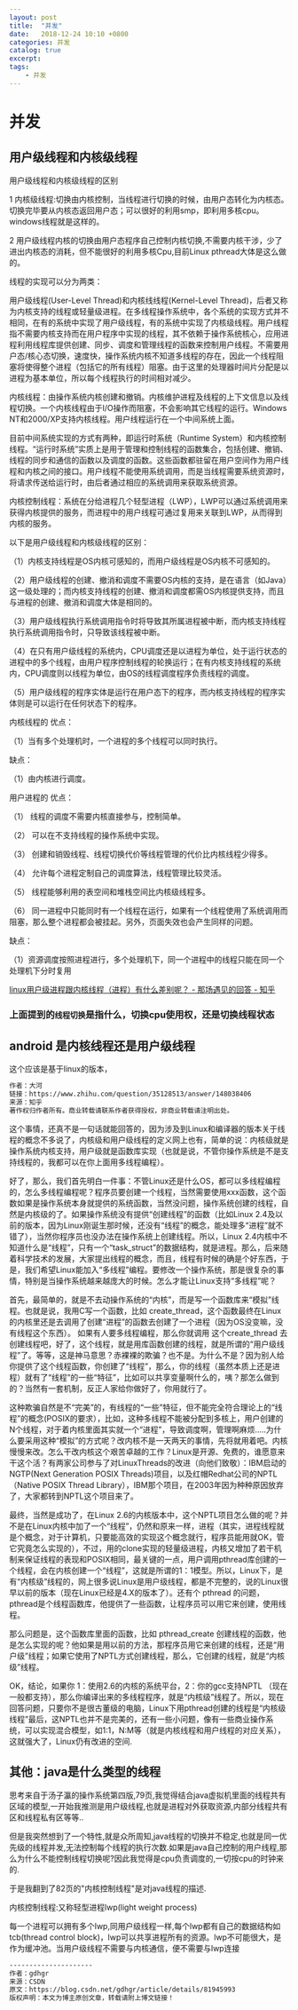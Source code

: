 ```yaml
---
layout: post
title:  "并发"
date:   2018-12-24 10:10 +0800
categories: 并发
catalog: true
excerpt:
tags:
    - 并发
---
```


# 并发

## 用户级线程和内核级线程

用户级线程和内核级线程的区别

1 内核级线程:切换由内核控制，当线程进行切换的时候，由用户态转化为内核态。切换完毕要从内核态返回用户态；可以很好的利用smp，即利用多核cpu。windows线程就是这样的。

2 用户级线程内核的切换由用户态程序自己控制内核切换,不需要内核干涉，少了进出内核态的消耗，但不能很好的利用多核Cpu,目前Linux pthread大体是这么做的。

线程的实现可以分为两类：

用户级线程(User-Level Thread)和内核线线程(Kernel-Level Thread)，后者又称为内核支持的线程或轻量级进程。在多线程操作系统中，各个系统的实现方式并不相同，在有的系统中实现了用户级线程，有的系统中实现了内核级线程。用户线程指不需要内核支持而在用户程序中实现的线程，其不依赖于操作系统核心，应用进程利用线程库提供创建、同步、调度和管理线程的函数来控制用户线程。不需要用户态/核心态切换，速度快，操作系统内核不知道多线程的存在，因此一个线程阻塞将使得整个进程（包括它的所有线程）阻塞。由于这里的处理器时间片分配是以进程为基本单位，所以每个线程执行的时间相对减少。

内核线程：由操作系统内核创建和撤销。内核维护进程及线程的上下文信息以及线程切换。一个内核线程由于I/O操作而阻塞，不会影响其它线程的运行。Windows NT和2000/XP支持内核线程。用户线程运行在一个中间系统上面。

目前中间系统实现的方式有两种，即运行时系统（Runtime System）和内核控制线程。“运行时系统”实质上是用于管理和控制线程的函数集合，包括创建、撤销、线程的同步和通信的函数以及调度的函数。这些函数都驻留在用户空间作为用户线程和内核之间的接口。用户线程不能使用系统调用，而是当线程需要系统资源时，将请求传送给运行时，由后者通过相应的系统调用来获取系统资源。

内核控制线程：系统在分给进程几个轻型进程（LWP），LWP可以通过系统调用来获得内核提供的服务，而进程中的用户线程可通过复用来关联到LWP，从而得到内核的服务。

以下是用户级线程和内核级线程的区别：

（1）内核支持线程是OS内核可感知的，而用户级线程是OS内核不可感知的。

（2）用户级线程的创建、撤消和调度不需要OS内核的支持，是在语言（如Java）这一级处理的；而内核支持线程的创建、撤消和调度都需OS内核提供支持，而且与进程的创建、撤消和调度大体是相同的。

（3）用户级线程执行系统调用指令时将导致其所属进程被中断，而内核支持线程执行系统调用指令时，只导致该线程被中断。

（4）在只有用户级线程的系统内，CPU调度还是以进程为单位，处于运行状态的进程中的多个线程，由用户程序控制线程的轮换运行；在有内核支持线程的系统内，CPU调度则以线程为单位，由OS的线程调度程序负责线程的调度。

（5）用户级线程的程序实体是运行在用户态下的程序，而内核支持线程的程序实体则是可以运行在任何状态下的程序。

内核线程的
优点：

（1）当有多个处理机时，一个进程的多个线程可以同时执行。

缺点：

（1）由内核进行调度。

用户进程的
优点：

（1） 线程的调度不需要内核直接参与，控制简单。

（2） 可以在不支持线程的操作系统中实现。

（3） 创建和销毁线程、线程切换代价等线程管理的代价比内核线程少得多。

（4） 允许每个进程定制自己的调度算法，线程管理比较灵活。

（5） 线程能够利用的表空间和堆栈空间比内核级线程多。

（6） 同一进程中只能同时有一个线程在运行，如果有一个线程使用了系统调用而阻塞，那么整个进程都会被挂起。另外，页面失效也会产生同样的问题。

缺点：

（1）资源调度按照进程进行，多个处理机下，同一个进程中的线程只能在同一个处理机下分时复用

[linux用户级进程跟内核线程（进程）有什么差别呢？ - 那场遇见的回答 - 知乎](https://www.zhihu.com/question/25367227/answer/149887860)

### 上面提到的`线程切换`是指什么，切换cpu使用权，还是切换线程状态

## android 是内核线程还是用户级线程

这个应该是基于linux的版本，

~~~txt
作者：大河
链接：https://www.zhihu.com/question/35128513/answer/148038406
来源：知乎
著作权归作者所有。商业转载请联系作者获得授权，非商业转载请注明出处。
~~~

这个事情，还真不是一句话就能回答的，因为涉及到Linux和编译器的版本关于线程的概念不多说了，内核级和用户级线程的定义网上也有，简单的说：内核级就是操作系统内核支持，用户级就是函数库实现（也就是说，不管你操作系统是不是支持线程的，我都可以在你上面用多线程编程）。

好了，那么，我们首先明白一件事：不管Linux还是什么OS，都可以多线程编程的，怎么多线程编程呢？程序员要创建一个线程，当然需要使用xxx函数，这个函数如果是操作系统本身就提供的系统函数，当然没问题，操作系统创建的线程，自然是内核级的了。如果操作系统没有提供“创建线程”的函数（比如Linux 2.4及以前的版本，因为Linux刚诞生那时候，还没有“线程”的概念，能处理多“进程”就不错了），当然你程序员也没办法在操作系统上创建线程。所以，Linux 2.4内核中不知道什么是“线程”，只有一个“task_struct”的数据结构，就是进程。那么，后来随着科学技术的发展，大家提出线程的概念，而且，线程有时候的确是个好东西，于是，我们希望Linux能加入“多线程”编程。要修改一个操作系统，那是很复杂的事情，特别是当操作系统越来越庞大的时候。怎么才能让Linux支持“多线程”呢？

首先，最简单的，就是不去动操作系统的“内核”，而是写一个函数库来“模拟”线程。也就是说，我用C写一个函数，比如 create_thread，这个函数最终在Linux的内核里还是去调用了创建“进程”的函数去创建了一个进程（因为OS没变嘛，没有线程这个东西）。 如果有人要多线程编程，那么你就调用 这个create_thread 去创建线程吧，好了，这个线程，就是用库函数创建的线程，就是所谓的“用户级线程”了。等等，这是神马意思？赤裸裸的欺骗？也不是。为什么不是？因为别人给你提供了这个线程函数，你创建了“线程”，那么，你的线程（虽然本质上还是进程）就有了“线程”的一些“特征”，比如可以共享变量啊什么的，咦？那怎么做到的？当然有一套机制，反正人家给你做好了，你用就行了。

这种欺骗自然是不“完美”的，有线程的“一些”特征，但不能完全符合理论上的“线程”的概念(POSIX的要求），比如，这种多线程不能被分配到多核上，用户创建的N个线程，对于着内核里面其实就一个“进程”，导致调度啊，管理啊麻烦.....为什么要采用这种“模拟”的方式呢？改内核不是一天两天的事情，先将就用着吧。内核慢慢来改。怎么干改内核这个艰苦卓越的工作？Linux是开源、免费的，谁愿意来干这个活？有两家公司参与了对LinuxThreads的改进（向他们致敬）：IBM启动的NGTP(Next Generation POSIX Threads)项目，以及红帽Redhat公司的NPTL（Native POSIX Thread Library），IBM那个项目，在2003年因为种种原因放弃了，大家都转到NPTL这个项目来了。

最终，当然是成功了，在Linux 2.6的内核版本中，这个NPTL项目怎么做的呢？并不是在Linux内核中加了一个“线程”，仍然和原来一样，进程（其实，进程线程就是个概念，对于计算机，只要能高效的实现这个概念就行，程序员能用就OK，管它究竟怎么实现的），不过，用的clone实现的轻量级进程，内核又增加了若干机制来保证线程的表现和POSIX相同，最关键的一点，用户调用pthread库创建的一个线程，会在内核创建一个“线程”，这就是所谓的1：1模型。所以，Linux下，是有“内核级”线程的，网上很多说Linux是用户级线程，都是不完整的，说的Linux很早以前的版本（现在Linux已经是4.X的版本了）。还有个 pthread 的问题，pthread是个线程函数库，他提供了一些函数，让程序员可以用它来创建，使用线程。

那么问题是，这个函数库里面的函数，比如 pthread_create 创建线程的函数，他是怎么实现的呢？他如果是用以前的方法，那程序员用它来创建的线程，还是“用户级”线程；如果它使用了NPTL方式创建线程，那么，它创建的线程，就是“内核级”线程。

OK，结论，如果你  1：使用2.6的内核的系统平台，2：你的gcc支持NPTL （现在一般都支持），那么你编译出来的多线程程序，就是“内核级”线程了。所以，现在回答问题，只要你不是很古董级的电脑，Linux下用pthread创建的线程是“内核级线程”最后，这NPTL也并不是完美的，还有一些小问题，像有一些商业操作系统，可以实现混合模型，如1:1，N:M等（就是内核线程和用户线程的对应关系），这就强大了，Linux仍有改进的空间.

## 其他：java是什么类型的线程

思考来自于汤子瀛的操作系统第四版,79页,我觉得结合java虚拟机里面的线程共有区域的模型,一开始我推测是用户级线程,也就是进程对外获取资源,内部分线程共有区和线程私有区等等..

但是我突然想到了一个特性,就是众所周知,java线程的切换并不稳定,也就是同一优先级的线程并发,无法控制每个线程的执行次数.如果是java自己控制的用户线程,那么为什么不能控制线程切换呢?因此我觉得是cpu负责调度的,一切按cpu的时钟来的.

于是我翻到了82页的"内核控制线程"是对java线程的描述.

内核控制线程:又称轻型进程lwp(light weight process)

每一个进程可以拥有多个lwp,同用户级线程一样,每个lwp都有自己的数据结构如tcb(thread control block)，lwp可以共享进程所有的资源。lwp不可能很大，是作为缓冲池。当用户级线程不需要与内核通信，便不需要与lwp连接

~~~txt
---------------------
作者：gdhgr
来源：CSDN
原文：https://blog.csdn.net/gdhgr/article/details/81945993 
版权声明：本文为博主原创文章，转载请附上博文链接！
~~~